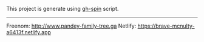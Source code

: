 This project is generate using [gh-spin](https://github.com/pandevim/dotfiles/blob/master/.scripts/gh-spin.sh) script.

---
Freenom: http://www.pandey-family-tree.ga
Netlify: https://brave-mcnulty-a6413f.netlify.app
